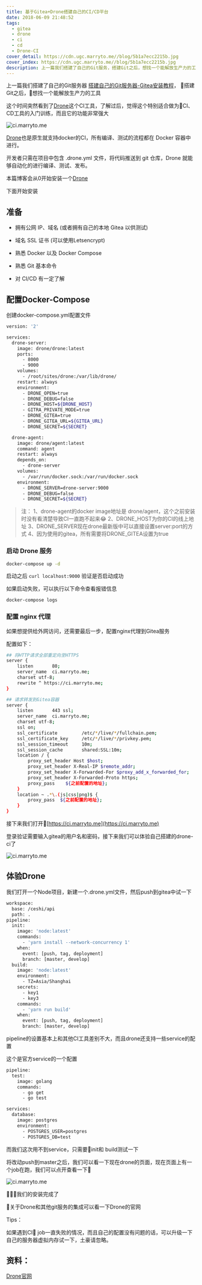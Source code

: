 ```yaml
---
title: 基于Gitea+Drone搭建自己的CI/CD平台
date: 2018-06-09 21:48:52
tags:
  - gitea
  - drone
  - ci
  - cd
  - Drone-CI
cover_detail: https://cdn.ugc.marryto.me//blog/5b1a7ecc2215b.jpg
cover_index: https://cdn.ugc.marryto.me//blog/5b1a7ecc2215b.jpg
description: 上一篇我们搭建了自己的Git服务，搭建Git之后，想找一个能解放生产力的工具，本文是集成Gitea和Drone-CI之解放生产力之方案，可参考步骤搭建自己的CI/CD服务
---
```


上一篇我们搭建了自己的Git服务器 [搭建自己的Git服务器-Gitea安装教程](/build-own-git-server)， 搭建Git之后，想找一个能解放生产力的工具

这个时间突然看到了[Drone](https://drone.io)这个CI工具，了解过后，觉得这个特别适合做为CI、CD工具的入门训练，而且它的功能非常强大

<Image className="wysiwyg-image" src='https://cdn.ugc.marryto.me//blog/5b1beeb0ed6f2.jpg' title='ci.marryto.me' alt='ci.marryto.me'/>

[Drone](https://drone.io)也是原生就支持docker的CI，所有编译、测试的流程都在 Docker 容器中进行。

开发者只需在项目中包含 .drone.yml 文件，将代码推送到 git 仓库，Drone 就能够自动化的进行编译、测试、发布。

本篇博客会从0开始安装一个[Drone](https://drone.io)

下面开始安装

## 准备

- 拥有公网 IP、域名 (或者拥有自己的本地 Gitea 以供测试)

- 域名 SSL 证书 (可以使用Letsencrypt)

- 熟悉 Docker 以及 Docker Compose

- 熟悉 Git 基本命令

- 对 CI/CD 有一定了解

## 配置Docker-Compose

创建docker-compose.yml配置文件

```bash
version: '2'

services:
  drone-server:
    image: drone/drone:latest
    ports:
      - 8000
      - 9000
    volumes:
      - /root/sites/drone:/var/lib/drone/
    restart: always
    environment:
      - DRONE_OPEN=true
      - DRONE_DEBUG=false
      - DRONE_HOST=${DRONE_HOST}
      - GITRA_PRIVATE_MODE=true
      - DRONE_GITEA=true
      - DRONE_GITEA_URL=${GITEA_URL}
      - DRONE_SECRET=${SECRET}

  drone-agent:
    image: drone/agent:latest
    command: agent
    restart: always
    depends_on:
      - drone-server
    volumes:
      - /var/run/docker.sock:/var/run/docker.sock
    environment:
      - DRONE_SERVER=drone-server:9000
      - DRONE_DEBUG=false
      - DRONE_SECRET=${SECRET}
```

> 注：
> 1、drone-agent的docker image地址是 drone/agent，这个之前安装时没有看清楚导致CI一直跑不起来😂
> 2、DRONE_HOST为你的CI的线上地址
> 3、DRONE_SERVER现在drone最新版中可以直接设置server:port的方式
> 4、因为使用的gitea，所有需要将DRONE_GITEA设置为true

### 启动 Drone 服务

```sh
docker-compose up -d
```

启动之后 `curl localhost:9000` 验证是否启动成功

如果启动失败，可以执行以下命令查看报错信息

```sh
docker-compose logs
```

### 配置 nginx 代理

如果想提供给外网访问，还需要最后一步，配置nginx代理到Gitea服务

配置如下：

```bash
## 将HTTP请求全部重定向至HTTPS
server {
    listen       80;
    server_name  ci.marryto.me;
    charset utf-8;
    rewrite ^ https://ci.marryto.me;
}

## 请求转发到Gitea容器
server {
    listen       443 ssl;
    server_name  ci.marryto.me;
    charset utf-8;
    ssl on;
    ssl_certificate         /etc/*/live/*/fullchain.pem;
    ssl_certificate_key     /etc/*/live/*/privkey.pem;
    ssl_session_timeout     10m;
    ssl_session_cache       shared:SSL:10m;
    location / {
        proxy_set_header Host $host;
        proxy_set_header X-Real-IP $remote_addr;
        proxy_set_header X-Forwarded-For $proxy_add_x_forwarded_for;
        proxy_set_header X-Forwarded-Proto https;
        proxy_pass    ${之前配置的地址};
    }
    location ~ .*\.(js|css|png)$ {
        proxy_pass  ${之前配置的地址};
    }
}
```

接下来我们打开[https://ci.marryto.me](https://ci.marryto.me)

登录验证需要输入gitea的用户名和密码，接下来我们可以体验自己搭建的drone-ci了

<Image className="wysiwyg-image" src='https://cdn.ugc.marryto.me//blog/5b1bf199b5631.png' title='ci.marryto.me' alt='ci.marryto.me'/>

## 体验Drone

我们打开一个Node项目，新建一个.drone.yml文件，然后push到gitea中试一下

```bash
workspace:
  base: /ceshi/api
  path: .
pipeline:
  init:
    image: 'node:latest'
    commands:
      - 'yarn install --network-concurrency 1'
    when:
      event: [push, tag, deployment]
      branch: [master, develop]
  build:
    image: 'node:latest'
    environment:
      - TZ=Asia/Shanghai
    secrets:
      - key1
      - key3
    commands:
      - 'yarn run build'
    when:
      event: [push, tag, deployment]
      branch: [master, develop]
```

pipeline的设置基本上和其他CI工具差别不大，而且drone还支持一些service的配置

这个是官方service的一个配置

```bash
pipeline:
  test:
    image: golang
    commands:
      - go get
      - go test

services:
  database:
    image: postgres
    environment:
      - POSTGRES_USER=postgres
      - POSTGRES_DB=test
```

而我们这次用不到service，只需要init和 build测试一下

将改动push到master之后，我们可以看一下现在drone的页面，现在页面上有一个job在跑，我们可以点开查看一下


<Image className="wysiwyg-image" src='https://cdn.ugc.marryto.me//blog/5b1bf3a55d95c.png' title='ci.marryto.me' alt='ci.marryto.me'/>

我们的安装完成了

关于Drone和其他git服务的集成可以看一下Drone的官网

Tips：

如果遇到CI job一直失败的情况，而且自己的配置没有问题的话，可以升级一下自己的服务器虚拟内存试一下，土豪请忽略。


## 资料：
[Drone官网](http://drone.io/)